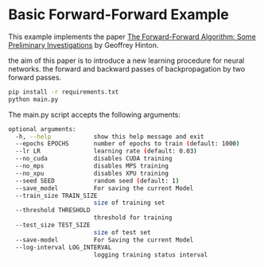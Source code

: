 # Basic Forward-Forward Example

This example implements the paper [The Forward-Forward Algorithm: Some Preliminary Investigations](https://arxiv.org/abs/2212.13345) by Geoffrey Hinton.

the aim of this paper is to introduce a new learning procedure for neural networks. the forward and backward passes of backpropagation by two forward passes.

```bash
pip install -r requirements.txt
python main.py
```

The main.py script accepts the following arguments:

```bash
optional arguments:
  -h, --help            show this help message and exit
  --epochs EPOCHS       number of epochs to train (default: 1000)
  --lr LR               learning rate (default: 0.03)
  --no_cuda             disables CUDA training
  --no_mps              disables MPS training
  --no_xpu              disables XPU training
  --seed SEED           random seed (default: 1)
  --save_model          For saving the current Model
  --train_size TRAIN_SIZE
                        size of training set
  --threshold THRESHOLD
                        threshold for training
  --test_size TEST_SIZE
                        size of test set
  --save-model          For Saving the current Model
  --log-interval LOG_INTERVAL
                        logging training status interval
```
